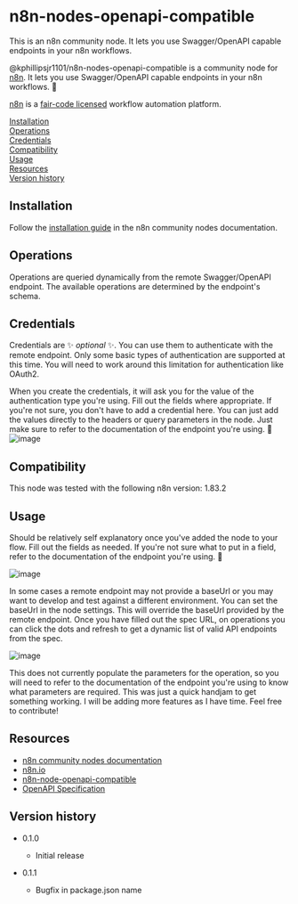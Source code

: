 # n8n-nodes-openapi-compatible

This is an n8n community node. It lets you use Swagger/OpenAPI capable endpoints in your n8n workflows.

@kphillipsjr1101/n8n-nodes-openapi-compatible is a community node for [n8n](https://n8n.io/). It lets you use Swagger/OpenAPI capable endpoints in your n8n workflows. 🚀

[n8n](https://n8n.io/) is a [fair-code licensed](https://docs.n8n.io/reference/license/) workflow automation platform.

[Installation](#installation)  
[Operations](#operations)  
[Credentials](#credentials)  <!-- delete if no auth needed -->  
[Compatibility](#compatibility)  
[Usage](#usage)  <!-- delete if not using this section -->  
[Resources](#resources)  
[Version history](#version-history)  <!-- delete if not using this section -->  

## Installation

Follow the [installation guide](https://docs.n8n.io/integrations/community-nodes/installation/) in the n8n community nodes documentation.

## Operations

Operations are queried dynamically from the remote Swagger/OpenAPI endpoint. The available operations are determined by the endpoint's schema.

## Credentials

Credentials are ✨ _optional_ ✨. You can use them to authenticate with the remote endpoint. Only some basic types of authentication are supported at this time. You will need to work around this limitation for authentication like OAuth2.

When you create the credentials, it will ask you for the value of the authentication type you're using. Fill out the fields where appropriate. If you're not sure, you don't have to add a credential here. You can just add the values directly to the headers or query parameters in the node. Just make sure to refer to the documentation of the endpoint you're using. 📑
![image](https://github.com/user-attachments/assets/2cb27b3a-5e03-4bdd-ad9f-52de6dd8f803)


## Compatibility

This node was tested with the following n8n version:
1.83.2

## Usage

Should be relatively self explanatory once you've added the node to your flow. Fill out the fields as needed. If you're not sure what to put in a field, refer to the documentation of the endpoint you're using. 📑

![image](https://github.com/user-attachments/assets/44454deb-1613-4a5f-9873-6f77d71458fa)

In some cases a remote endpoint may not provide a baseUrl or you may want to develop and test against a different environment. You can set the baseUrl in the node settings. This will override the baseUrl provided by the remote endpoint.
Once you have filled out the spec URL, on operations you can click the dots and refresh to get a dynamic list of valid API endpoints from the spec.

![image](https://github.com/user-attachments/assets/59dc9389-266a-4fb3-ab3a-90e3afb61b9a)


This does not currently populate the parameters for the operation, so you will need to refer to the documentation of the endpoint you're using to know what parameters are required. This was just a quick handjam to get something working. I will be adding more features as I have time. Feel free to contribute!

## Resources

* [n8n community nodes documentation](https://docs.n8n.io/integrations/community-nodes/)
* [n8n.io](https://n8n.io/)
* [n8n-node-openapi-compatible](https://github.com/kphillipsjr1101/n8n-nodes-openapi-compatible)
* [OpenAPI Specification](https://github.com/OAI/OpenAPI-Specification)

## Version history

* 0.1.0
  * Initial release
 
* 0.1.1
  * Bugfix in package.json name
